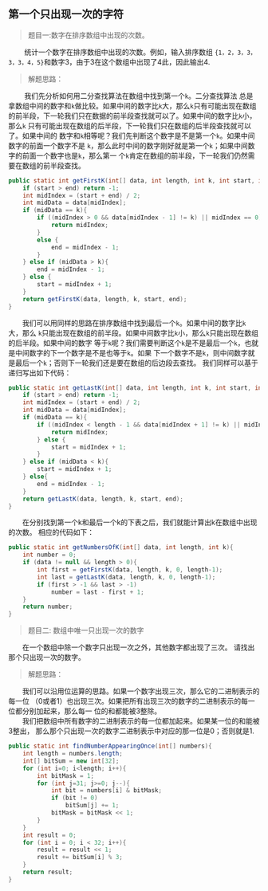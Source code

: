 <link href="markdown.css" rel="stylesheet"></link>

## 第一个只出现一次的字符
> 题目一:数字在排序数组中出现的次数。
 
&emsp;&emsp; 统计一个数字在排序数组中出现的次数。例如，输入排序数组
`{1，2，3，3，3，3，4，5}`和数字3，由于3在这个数组中出现了4此，因此输出4.
> 解题思路：     

&emsp;&emsp; 我们先分析如何用二分查找算法在数组中找到第一个`k`。二分查找算法
总是拿数组中间的数字和`k`做比较。如果中间的数字比`k`大，那么`k`只有可能出现在数组
的前半段，下一轮我们只在数据的前半段查找就可以了。如果中间的数字比`k`小，那么`k`
只有可能出现在数组的后半段，下一轮我们只在数组的后半段查找就可以了。如果中间的
数字和`k`相等呢？我们先判断这个数字是不是第一个`k`。如果中间数字的前面一个数字不是
`k`，那么此时中间的数字刚好就是第一个`k`；如果中间数字的前面一个数字也是`k`，那么第一
个`k`肯定在数组的前半段，下一轮我们仍然需要在数组的前半段查找。
```java
public static int getFirstK(int[] data, int length, int k, int start, int end){
    if (start > end) return -1;
    int midIndex = (start + end) / 2;
    int midData = data[midIndex];
    if (midData == k){
        if ((midIndex > 0 && data[midIndex - 1] != k) || midIndex == 0){
            return midIndex;
        }
        else {
            end = midIndex - 1;
        }
    } else if (midData > k){
        end = midIndex - 1;
    } else {
        start = midIndex + 1;
    }
    return getFirstK(data, length, k, start, end);
}
```
&emsp;&emsp;我们可以用同样的思路在排序数组中找到最后一个`k`。如果中间的数字比`k`大，那么
`k`只能出现在数组的前半段。如果中间数字比`k`小，那么`k`只能出现在数组的后半段。如果中间的数字
等于`k`呢？我们需要判断这个`k`是不是最后一个`k`，也就是中间数字的下一个数字是不是也等于`k`。如果
下一个数字不是`k`，则中间数字就是最后一个`k`；否则下一轮我们还是要在数组的后边段去查找。
我们同样可以基于递归写出如下代码：
```java
public static int getLastK(int[] data, int length, int k, int start, int end){
    if (start > end) return -1;
    int midIndex = (start + end) / 2;
    int midData = data[midIndex];
    if (midData == k){
        if ((midIndex < length - 1 && data[midIndex + 1] != k) || midIndex == length-1){
            return midIndex;
        } else {
            start = midIndex + 1;
        }
    } else if (midData < k){
        start = midIndex + 1;
    } else{
        end = midIndex - 1;
    }
    return getLastK(data, length, k, start, end);
}
```
&emsp;&emsp;在分别找到第一个k和最后一个k的下表之后，我们就能计算出k在数组中出现的次数。
相应的代码如下：
```java
public static int getNumbersOfK(int[] data, int length, int k){
    int number = 0;
    if (data != null && length > 0){
        int first = getFirstK(data, length, k, 0, length-1);
        int last = getLastK(data, length, k, 0, length-1);
        if (first > -1 && last > -1)
            number = last - first + 1;
    }
    return number;
}
```
> 题目二: 数组中唯一只出现一次的数字
 
&emsp;&emsp;在一个数组中除一个数字只出现一次之外，其他数字都出现了三次。
请找出那个只出现一次的数字。
> 解题思路： 
    
&emsp;&emsp;我们可以沿用位运算的思路。如果一个数字出现三次，那么它的二进制表示的每一位
（0或者1）也出现三次。如果把所有出现三次的数字的二进制表示的每一位都分别加起来，那么每一
位的和都能被3整除。  
&emsp;&emsp;我们把数组中所有数字的二进制表示的每一位都加起来。如果某一位的和能被3整出，
那么那个只出现一次的数字二进制表示中对应的那一位是0；否则就是1.

```java
public static int findNumberAppearingOnce(int[] numbers){
    int length = numbers.length;
    int[] bitSum = new int[32];
    for (int i=0; i<length; i++){
        int bitMask = 1;
        for (int j=31; j>=0; j--){
            int bit = numbers[i] & bitMask;
            if (bit != 0)
                bitSum[j] += 1;
            bitMask = bitMask << 1;
        }
    }
    int result = 0;
    for (int i = 0; i < 32; i++){
        result = result << 1;
        result += bitSum[i] % 3;
    }
    return result;
}
```